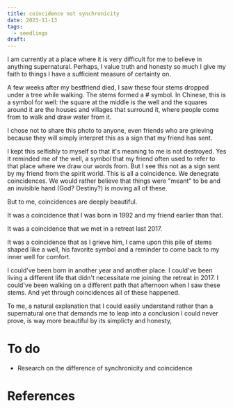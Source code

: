 ```yaml
---
title: coincidence not synchronicity
date: 2023-11-13
tags:
  - seedlings
draft:
---
```

I am currently at a place where it is very difficult for me to believe in anything supernatural. Perhaps, I value truth and honesty so much I give my faith to things I have a sufficient measure of certainty on.

A few weeks after my bestfriend died, I saw these four stems dropped under a tree while walking. The stems formed a # symbol. In Chinese, this is a symbol for well: the square at the middle is the well and the squares around it are the houses and villages that surround it, where people come from to walk and draw water from it.

I chose not to share this photo to anyone, even friends who are grieving because they will simply interpret this as a sign that my friend has sent.

I kept this selfishly to myself so that it's meaning to me is not destroyed. Yes it reminded me of the well, a symbol that my friend often used to refer to that place where we draw our words from. But I see this not as a sign sent by my friend from the spirit world. This is all a coincidence. We denegrate coincidences. We would rather believe that things were "meant" to be and an invisible hand (God? Destiny?) is moving all of these.

But to me, coincidences are deeply beautiful.

It was a coincidence that I was born in 1992 and my friend earlier than that.

It was a coincidence that we met in a retreat last 2017.

It was a coincidence that as I grieve him, I came upon this pile of stems shaped like a well, his favorite symbol and a reminder to come back to my inner well for comfort.

I could've been born in another year and another place. I could've been living a different life that didn't necessitate me joining the retreat in 2017. I could've been walking on a different path that afternoon when I saw these stems. And yet through coincidences all of these happened.

To me, a natural explanation that I could easily understand rather than a supernatural one that demands me to leap into a conclusion I could never prove, is way more beautiful by its simplicty and honesty,

# To do

- Research on the difference of synchronicity and coincidence

# References